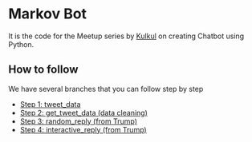 # Markov Bot


It is the code for the Meetup series by [Kulkul](https://kulkul.tech) on creating Chatbot using Python.

## How to follow

We have several branches that you can follow step by step

- [Step 1: tweet_data](https://github.com/kulkultech/markov-bot/tree/tweet_data)
- [Step 2: get_tweet_data (data cleaning)](https://github.com/kulkultech/markov-bot/tree/get_tweet_data)
- [Step 3: random_reply (from Trump)](https://github.com/kulkultech/markov-bot/tree/random_reply)
- [Step 4: interactive_reply (from Trump)](https://github.com/kulkultech/markov-bot/tree/interactive_reply)